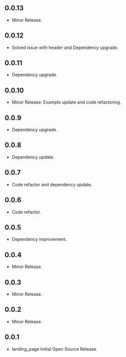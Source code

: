 ## 0.0.13

* Minor Release.

## 0.0.12

* Solved issue with header and Dependency upgrade.

## 0.0.11

* Dependency upgrade.

## 0.0.10

* Minor Release: Example update and code refactoring.

## 0.0.9

* Dependency upgrade.

## 0.0.8

* Dependency update.

## 0.0.7

* Code refactor and dependency update.

## 0.0.6

* Code refactor.

## 0.0.5

* Dependency improvement.

## 0.0.4

* Minor Release.

## 0.0.3

* Minor Release.

## 0.0.2

* Minor Release.

## 0.0.1

* landing_page Initial Open Source Release.
